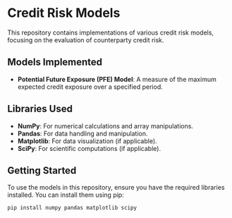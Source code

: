 # Credit Risk Models

This repository contains implementations of various credit risk models, focusing on the evaluation of counterparty credit risk.

## Models Implemented

- **Potential Future Exposure (PFE) Model**: A measure of the maximum expected credit exposure over a specified period.
  
## Libraries Used

- **NumPy**: For numerical calculations and array manipulations.
- **Pandas**: For data handling and manipulation.
- **Matplotlib**: For data visualization (if applicable).
- **SciPy**: For scientific computations (if applicable).

## Getting Started

To use the models in this repository, ensure you have the required libraries installed. You can install them using pip:

```bash
pip install numpy pandas matplotlib scipy
